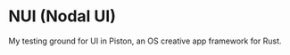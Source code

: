 NUI (Nodal UI)
==============

My testing ground for UI in Piston, an OS creative app framework for Rust.

